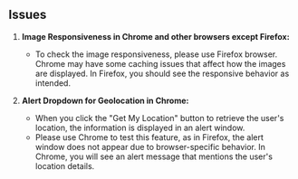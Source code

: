 ## Issues

1. **Image Responsiveness in Chrome and other browsers except Firefox:**
   - To check the image responsiveness, please use Firefox browser. Chrome may have some caching issues that affect how the images are displayed. In Firefox, you should see the responsive behavior as intended.

2. **Alert Dropdown for Geolocation in Chrome:**
   - When you click the "Get My Location" button to retrieve the user's location, the information is displayed in an alert window.
   - Please use Chrome to test this feature, as in Firefox, the alert window does not appear due to browser-specific behavior. In Chrome, you will see an alert message that mentions the user's location details.
